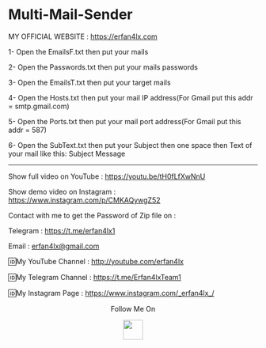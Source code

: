 # Multi-Mail-Sender

 MY OFFICIAL WEBSITE : https://erfan4lx.com

1- Open the EmailsF.txt then put your mails 

2- Open the Passwords.txt then put your mails passwords 

3- Open the EmailsT.txt then put your target mails 

4- Open the Hosts.txt then put your mail IP address(For Gmail put this addr = smtp.gmail.com) 

5- Open the Ports.txt then put your mail port address(For Gmail put this addr = 587) 

6- Open the SubText.txt then put your Subject then one space then Text of your mail like this: Subject Message 

***

Show full video on YouTube : https://youtu.be/tH0fLfXwNnU

Show demo video on Instagram : https://www.instagram.com/p/CMKAQywgZ52

Contact with me to get the Password of Zip file on :

 Telegram : https://t.me/erfan4lx1
  
 Email : erfan4lx@gmail.com

🆔My YouTube Channel : http://youtube.com/erfan4lx

🆔My Telegram Channel : https://t.me/Erfan4lxTeam1

🆔My Instagram Page : https://www.instagram.com/_erfan4lx_/

<p align="center">
  Follow Me On
</p>
<p align="center">
  <a href="https://www.youtube.com/c/erfan4lx?sub_confirmation=1">
    <img src="https://www.iconsdb.com/icons/preview/black/youtube-4-xxl.png" width="40" height="40">
  </a>
</p>

